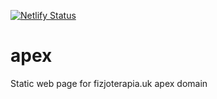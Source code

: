 [![Netlify Status](https://api.netlify.com/api/v1/badges/c1047869-5581-42e8-86a7-5fb41994c4f1/deploy-status)](https://app.netlify.com/sites/peaceful-cray-c44c8a/deploys)

# apex
Static web page for fizjoterapia.uk apex domain

